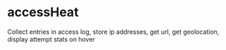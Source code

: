 # accessHeat
Collect entries in access log, store ip addresses, get url, get geolocation, display attempt stats on hover
